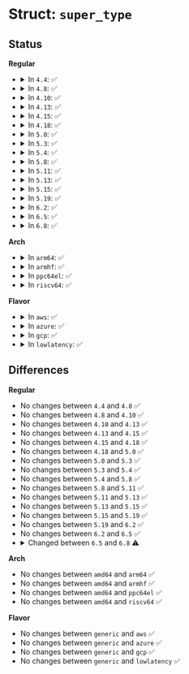 # Struct: <code>super_type</code>

## Status
<b>Regular</b>
<ul>
<li>
<details>
<summary>In <code>4.4</code>: ✅</summary>

```c
struct super_type {
    char *name;
    struct module *owner;
    int (*load_super)(struct md_rdev *, struct md_rdev *, int);
    int (*validate_super)(struct mddev *, struct md_rdev *);
    void (*sync_super)(struct mddev *, struct md_rdev *);
    long long unsigned int (*rdev_size_change)(struct md_rdev *, sector_t);
    int (*allow_new_offset)(struct md_rdev *, long long unsigned int);
};
```
</details>
</li>
<li>
<details>
<summary>In <code>4.8</code>: ✅</summary>

```c
struct super_type {
    char *name;
    struct module *owner;
    int (*load_super)(struct md_rdev *, struct md_rdev *, int);
    int (*validate_super)(struct mddev *, struct md_rdev *);
    void (*sync_super)(struct mddev *, struct md_rdev *);
    long long unsigned int (*rdev_size_change)(struct md_rdev *, sector_t);
    int (*allow_new_offset)(struct md_rdev *, long long unsigned int);
};
```
</details>
</li>
<li>
<details>
<summary>In <code>4.10</code>: ✅</summary>

```c
struct super_type {
    char *name;
    struct module *owner;
    int (*load_super)(struct md_rdev *, struct md_rdev *, int);
    int (*validate_super)(struct mddev *, struct md_rdev *);
    void (*sync_super)(struct mddev *, struct md_rdev *);
    long long unsigned int (*rdev_size_change)(struct md_rdev *, sector_t);
    int (*allow_new_offset)(struct md_rdev *, long long unsigned int);
};
```
</details>
</li>
<li>
<details>
<summary>In <code>4.13</code>: ✅</summary>

```c
struct super_type {
    char *name;
    struct module *owner;
    int (*load_super)(struct md_rdev *, struct md_rdev *, int);
    int (*validate_super)(struct mddev *, struct md_rdev *);
    void (*sync_super)(struct mddev *, struct md_rdev *);
    long long unsigned int (*rdev_size_change)(struct md_rdev *, sector_t);
    int (*allow_new_offset)(struct md_rdev *, long long unsigned int);
};
```
</details>
</li>
<li>
<details>
<summary>In <code>4.15</code>: ✅</summary>

```c
struct super_type {
    char *name;
    struct module *owner;
    int (*load_super)(struct md_rdev *, struct md_rdev *, int);
    int (*validate_super)(struct mddev *, struct md_rdev *);
    void (*sync_super)(struct mddev *, struct md_rdev *);
    long long unsigned int (*rdev_size_change)(struct md_rdev *, sector_t);
    int (*allow_new_offset)(struct md_rdev *, long long unsigned int);
};
```
</details>
</li>
<li>
<details>
<summary>In <code>4.18</code>: ✅</summary>

```c
struct super_type {
    char *name;
    struct module *owner;
    int (*load_super)(struct md_rdev *, struct md_rdev *, int);
    int (*validate_super)(struct mddev *, struct md_rdev *);
    void (*sync_super)(struct mddev *, struct md_rdev *);
    long long unsigned int (*rdev_size_change)(struct md_rdev *, sector_t);
    int (*allow_new_offset)(struct md_rdev *, long long unsigned int);
};
```
</details>
</li>
<li>
<details>
<summary>In <code>5.0</code>: ✅</summary>

```c
struct super_type {
    char *name;
    struct module *owner;
    int (*load_super)(struct md_rdev *, struct md_rdev *, int);
    int (*validate_super)(struct mddev *, struct md_rdev *);
    void (*sync_super)(struct mddev *, struct md_rdev *);
    long long unsigned int (*rdev_size_change)(struct md_rdev *, sector_t);
    int (*allow_new_offset)(struct md_rdev *, long long unsigned int);
};
```
</details>
</li>
<li>
<details>
<summary>In <code>5.3</code>: ✅</summary>

```c
struct super_type {
    char *name;
    struct module *owner;
    int (*load_super)(struct md_rdev *, struct md_rdev *, int);
    int (*validate_super)(struct mddev *, struct md_rdev *);
    void (*sync_super)(struct mddev *, struct md_rdev *);
    long long unsigned int (*rdev_size_change)(struct md_rdev *, sector_t);
    int (*allow_new_offset)(struct md_rdev *, long long unsigned int);
};
```
</details>
</li>
<li>
<details>
<summary>In <code>5.4</code>: ✅</summary>

```c
struct super_type {
    char *name;
    struct module *owner;
    int (*load_super)(struct md_rdev *, struct md_rdev *, int);
    int (*validate_super)(struct mddev *, struct md_rdev *);
    void (*sync_super)(struct mddev *, struct md_rdev *);
    long long unsigned int (*rdev_size_change)(struct md_rdev *, sector_t);
    int (*allow_new_offset)(struct md_rdev *, long long unsigned int);
};
```
</details>
</li>
<li>
<details>
<summary>In <code>5.8</code>: ✅</summary>

```c
struct super_type {
    char *name;
    struct module *owner;
    int (*load_super)(struct md_rdev *, struct md_rdev *, int);
    int (*validate_super)(struct mddev *, struct md_rdev *);
    void (*sync_super)(struct mddev *, struct md_rdev *);
    long long unsigned int (*rdev_size_change)(struct md_rdev *, sector_t);
    int (*allow_new_offset)(struct md_rdev *, long long unsigned int);
};
```
</details>
</li>
<li>
<details>
<summary>In <code>5.11</code>: ✅</summary>

```c
struct super_type {
    char *name;
    struct module *owner;
    int (*load_super)(struct md_rdev *, struct md_rdev *, int);
    int (*validate_super)(struct mddev *, struct md_rdev *);
    void (*sync_super)(struct mddev *, struct md_rdev *);
    long long unsigned int (*rdev_size_change)(struct md_rdev *, sector_t);
    int (*allow_new_offset)(struct md_rdev *, long long unsigned int);
};
```
</details>
</li>
<li>
<details>
<summary>In <code>5.13</code>: ✅</summary>

```c
struct super_type {
    char *name;
    struct module *owner;
    int (*load_super)(struct md_rdev *, struct md_rdev *, int);
    int (*validate_super)(struct mddev *, struct md_rdev *);
    void (*sync_super)(struct mddev *, struct md_rdev *);
    long long unsigned int (*rdev_size_change)(struct md_rdev *, sector_t);
    int (*allow_new_offset)(struct md_rdev *, long long unsigned int);
};
```
</details>
</li>
<li>
<details>
<summary>In <code>5.15</code>: ✅</summary>

```c
struct super_type {
    char *name;
    struct module *owner;
    int (*load_super)(struct md_rdev *, struct md_rdev *, int);
    int (*validate_super)(struct mddev *, struct md_rdev *);
    void (*sync_super)(struct mddev *, struct md_rdev *);
    long long unsigned int (*rdev_size_change)(struct md_rdev *, sector_t);
    int (*allow_new_offset)(struct md_rdev *, long long unsigned int);
};
```
</details>
</li>
<li>
<details>
<summary>In <code>5.19</code>: ✅</summary>

```c
struct super_type {
    char *name;
    struct module *owner;
    int (*load_super)(struct md_rdev *, struct md_rdev *, int);
    int (*validate_super)(struct mddev *, struct md_rdev *);
    void (*sync_super)(struct mddev *, struct md_rdev *);
    long long unsigned int (*rdev_size_change)(struct md_rdev *, sector_t);
    int (*allow_new_offset)(struct md_rdev *, long long unsigned int);
};
```
</details>
</li>
<li>
<details>
<summary>In <code>6.2</code>: ✅</summary>

```c
struct super_type {
    char *name;
    struct module *owner;
    int (*load_super)(struct md_rdev *, struct md_rdev *, int);
    int (*validate_super)(struct mddev *, struct md_rdev *);
    void (*sync_super)(struct mddev *, struct md_rdev *);
    long long unsigned int (*rdev_size_change)(struct md_rdev *, sector_t);
    int (*allow_new_offset)(struct md_rdev *, long long unsigned int);
};
```
</details>
</li>
<li>
<details>
<summary>In <code>6.5</code>: ✅</summary>

```c
struct super_type {
    char *name;
    struct module *owner;
    int (*load_super)(struct md_rdev *, struct md_rdev *, int);
    int (*validate_super)(struct mddev *, struct md_rdev *);
    void (*sync_super)(struct mddev *, struct md_rdev *);
    long long unsigned int (*rdev_size_change)(struct md_rdev *, sector_t);
    int (*allow_new_offset)(struct md_rdev *, long long unsigned int);
};
```
</details>
</li>
<li>
<details>
<summary>In <code>6.8</code>: ✅</summary>

```c
struct super_type {
    char *name;
    struct module *owner;
    int (*load_super)(struct md_rdev *, struct md_rdev *, int);
    int (*validate_super)(struct mddev *, struct md_rdev *, struct md_rdev *);
    void (*sync_super)(struct mddev *, struct md_rdev *);
    long long unsigned int (*rdev_size_change)(struct md_rdev *, sector_t);
    int (*allow_new_offset)(struct md_rdev *, long long unsigned int);
};
```
</details>
</li>
</ul>
<b>Arch</b>
<ul>
<li>
<details>
<summary>In <code>arm64</code>: ✅</summary>

```c
struct super_type {
    char *name;
    struct module *owner;
    int (*load_super)(struct md_rdev *, struct md_rdev *, int);
    int (*validate_super)(struct mddev *, struct md_rdev *);
    void (*sync_super)(struct mddev *, struct md_rdev *);
    long long unsigned int (*rdev_size_change)(struct md_rdev *, sector_t);
    int (*allow_new_offset)(struct md_rdev *, long long unsigned int);
};
```
</details>
</li>
<li>
<details>
<summary>In <code>armhf</code>: ✅</summary>

```c
struct super_type {
    char *name;
    struct module *owner;
    int (*load_super)(struct md_rdev *, struct md_rdev *, int);
    int (*validate_super)(struct mddev *, struct md_rdev *);
    void (*sync_super)(struct mddev *, struct md_rdev *);
    long long unsigned int (*rdev_size_change)(struct md_rdev *, sector_t);
    int (*allow_new_offset)(struct md_rdev *, long long unsigned int);
};
```
</details>
</li>
<li>
<details>
<summary>In <code>ppc64el</code>: ✅</summary>

```c
struct super_type {
    char *name;
    struct module *owner;
    int (*load_super)(struct md_rdev *, struct md_rdev *, int);
    int (*validate_super)(struct mddev *, struct md_rdev *);
    void (*sync_super)(struct mddev *, struct md_rdev *);
    long long unsigned int (*rdev_size_change)(struct md_rdev *, sector_t);
    int (*allow_new_offset)(struct md_rdev *, long long unsigned int);
};
```
</details>
</li>
<li>
<details>
<summary>In <code>riscv64</code>: ✅</summary>

```c
struct super_type {
    char *name;
    struct module *owner;
    int (*load_super)(struct md_rdev *, struct md_rdev *, int);
    int (*validate_super)(struct mddev *, struct md_rdev *);
    void (*sync_super)(struct mddev *, struct md_rdev *);
    long long unsigned int (*rdev_size_change)(struct md_rdev *, sector_t);
    int (*allow_new_offset)(struct md_rdev *, long long unsigned int);
};
```
</details>
</li>
</ul>
<b>Flavor</b>
<ul>
<li>
<details>
<summary>In <code>aws</code>: ✅</summary>

```c
struct super_type {
    char *name;
    struct module *owner;
    int (*load_super)(struct md_rdev *, struct md_rdev *, int);
    int (*validate_super)(struct mddev *, struct md_rdev *);
    void (*sync_super)(struct mddev *, struct md_rdev *);
    long long unsigned int (*rdev_size_change)(struct md_rdev *, sector_t);
    int (*allow_new_offset)(struct md_rdev *, long long unsigned int);
};
```
</details>
</li>
<li>
<details>
<summary>In <code>azure</code>: ✅</summary>

```c
struct super_type {
    char *name;
    struct module *owner;
    int (*load_super)(struct md_rdev *, struct md_rdev *, int);
    int (*validate_super)(struct mddev *, struct md_rdev *);
    void (*sync_super)(struct mddev *, struct md_rdev *);
    long long unsigned int (*rdev_size_change)(struct md_rdev *, sector_t);
    int (*allow_new_offset)(struct md_rdev *, long long unsigned int);
};
```
</details>
</li>
<li>
<details>
<summary>In <code>gcp</code>: ✅</summary>

```c
struct super_type {
    char *name;
    struct module *owner;
    int (*load_super)(struct md_rdev *, struct md_rdev *, int);
    int (*validate_super)(struct mddev *, struct md_rdev *);
    void (*sync_super)(struct mddev *, struct md_rdev *);
    long long unsigned int (*rdev_size_change)(struct md_rdev *, sector_t);
    int (*allow_new_offset)(struct md_rdev *, long long unsigned int);
};
```
</details>
</li>
<li>
<details>
<summary>In <code>lowlatency</code>: ✅</summary>

```c
struct super_type {
    char *name;
    struct module *owner;
    int (*load_super)(struct md_rdev *, struct md_rdev *, int);
    int (*validate_super)(struct mddev *, struct md_rdev *);
    void (*sync_super)(struct mddev *, struct md_rdev *);
    long long unsigned int (*rdev_size_change)(struct md_rdev *, sector_t);
    int (*allow_new_offset)(struct md_rdev *, long long unsigned int);
};
```
</details>
</li>
</ul>

## Differences
<b>Regular</b>
<ul>
<li>
No changes between <code>4.4</code> and <code>4.8</code> ✅
</li>
<li>
No changes between <code>4.8</code> and <code>4.10</code> ✅
</li>
<li>
No changes between <code>4.10</code> and <code>4.13</code> ✅
</li>
<li>
No changes between <code>4.13</code> and <code>4.15</code> ✅
</li>
<li>
No changes between <code>4.15</code> and <code>4.18</code> ✅
</li>
<li>
No changes between <code>4.18</code> and <code>5.0</code> ✅
</li>
<li>
No changes between <code>5.0</code> and <code>5.3</code> ✅
</li>
<li>
No changes between <code>5.3</code> and <code>5.4</code> ✅
</li>
<li>
No changes between <code>5.4</code> and <code>5.8</code> ✅
</li>
<li>
No changes between <code>5.8</code> and <code>5.11</code> ✅
</li>
<li>
No changes between <code>5.11</code> and <code>5.13</code> ✅
</li>
<li>
No changes between <code>5.13</code> and <code>5.15</code> ✅
</li>
<li>
No changes between <code>5.15</code> and <code>5.19</code> ✅
</li>
<li>
No changes between <code>5.19</code> and <code>6.2</code> ✅
</li>
<li>
No changes between <code>6.2</code> and <code>6.5</code> ✅
</li>
<li>
<details>
<summary>Changed between <code>6.5</code> and <code>6.8</code> ⚠️</summary>
<ul>
<li>
<b>Field type changed. </b>
<code>int (*validate_super)(struct mddev *, struct md_rdev *)</code> ➡️ <code>int (*validate_super)(struct mddev *, struct md_rdev *, struct md_rdev *)</code>
</li>
</ul>
</details>
</li>
</ul>
<b>Arch</b>
<ul>
<li>
No changes between <code>amd64</code> and <code>arm64</code> ✅
</li>
<li>
No changes between <code>amd64</code> and <code>armhf</code> ✅
</li>
<li>
No changes between <code>amd64</code> and <code>ppc64el</code> ✅
</li>
<li>
No changes between <code>amd64</code> and <code>riscv64</code> ✅
</li>
</ul>
<b>Flavor</b>
<ul>
<li>
No changes between <code>generic</code> and <code>aws</code> ✅
</li>
<li>
No changes between <code>generic</code> and <code>azure</code> ✅
</li>
<li>
No changes between <code>generic</code> and <code>gcp</code> ✅
</li>
<li>
No changes between <code>generic</code> and <code>lowlatency</code> ✅
</li>
</ul>
